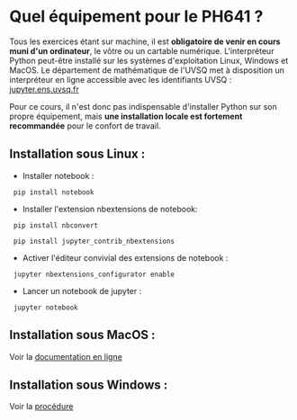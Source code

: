 # Quel équipement pour le PH641 ? <a class="anchor" id="section1_1"></a>

Tous les exercices étant sur machine, il est **obligatoire de venir en cours muni d'un ordinateur**, le vôtre ou un cartable numérique.
L'interpréteur Python peut-être installé sur les systèmes d'exploitation Linux, Windows et MacOS.
Le département de mathématique de l'UVSQ met à disposition un interpréteur en ligne accessible avec les identifiants UVSQ : 
[jupyter.ens.uvsq.fr](https://jupyter.ens.uvsq.fr/)

Pour ce cours, il n'est donc pas indispensable d'installer Python sur son propre équipement, mais **une installation locale est fortement recommandée** pour le confort de travail.


## Installation sous Linux :
- Installer notebook : 
<pre><code> pip install notebook </code></pre>

- Installer l'extension nbextensions de notebook:
<pre><code> pip install nbconvert </code></pre>
<pre><code> pip install jupyter_contrib_nbextensions </code></pre>

- Activer l'éditeur convivial des extensions de notebook :
<pre><code> jupyter nbextensions_configurator enable </code></pre>

- Lancer un notebook de jupyter :
<pre><code> jupyter notebook </code></pre>

## Installation sous MacOS :
Voir la [documentation en ligne](https://docs.anaconda.com/anaconda/install/mac-os/)

## Installation sous Windows :
Voir la [procédure](https://github.com/josephscola/PH461/blob/master/annexes/Installation_Python_Windows.pdf)


